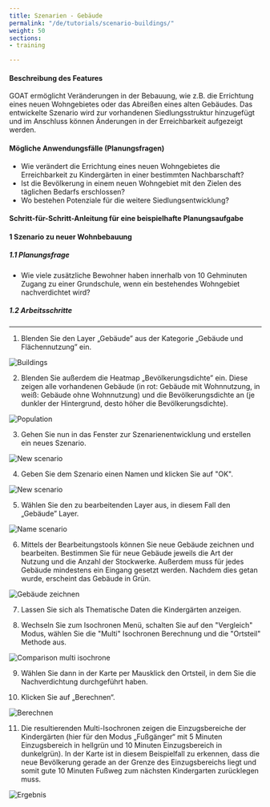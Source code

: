 ```yaml
---
title: Szenarien - Gebäude
permalink: "/de/tutorials/scenario-buildings/"
weight: 50
sections:
- training

---
```

#### Beschreibung des Features

GOAT ermöglicht Veränderungen in der Bebauung, wie z.B. die Errichtung eines neuen Wohngebietes oder das Abreißen eines alten Gebäudes. Das entwickelte Szenario wird zur vorhandenen Siedlungsstruktur hinzugefügt und im Anschluss können Änderungen in der Erreichbarkeit aufgezeigt werden.

#### Mögliche Anwendungsfälle (Planungsfragen)
- Wie verändert die Errichtung eines neuen Wohngebietes die Erreichbarkeit zu Kindergärten in einer bestimmten Nachbarschaft?
- Ist die Bevölkerung in einem neuen Wohngebiet mit den Zielen des täglichen Bedarfs erschlossen?
- Wo bestehen Potenziale für die weitere Siedlungsentwicklung?

#### Schritt-für-Schritt-Anleitung für eine beispielhafte Planungsaufgabe
#### 1 Szenario zu neuer Wohnbebauung
##### 1.1 Planungsfrage
- Wie viele zusätzliche Bewohner haben innerhalb von 10 Gehminuten Zugang zu einer Grundschule, wenn ein bestehendes Wohngebiet nachverdichtet wird?
##### 1.2 Arbeitsschritte
****
1. Blenden Sie den Layer „Gebäude” aus der Kategorie „Gebäude und Flächennutzung” ein.

<img src="/images/training_materials/Scenario_buildings/buildings.webp" alt="Buildings"/>

2.  Blenden Sie außerdem die Heatmap „Bevölkerungsdichte” ein. Diese zeigen alle vorhandenen Gebäude (in rot: Gebäude mit Wohnnutzung, in weiß: Gebäude ohne Wohnnutzung) und die Bevölkerungsdichte an (je dunkler der Hintergrund, desto höher die Bevölkerungsdichte).  

<img src="/images/training_materials/Scenario_buildings/population.webp" alt="Population"/>

3. Gehen Sie nun in das Fenster zur Szenarienentwicklung und erstellen ein neues Szenario.

<img src="/images/training_materials/Scenario_buildings/create_scenario.webp" alt="New scenario" style="max-height:250px;"/>

4. Geben Sie dem Szenario einen Namen und klicken Sie auf "OK".

<img src="/images/training_materials/Scenario_POIs/create_scenario.png" alt="New scenario" style="max-height:250px;"/>

5. Wählen Sie den zu bearbeitenden Layer aus, in diesem Fall den „Gebäude” Layer.

<img src="/images/training_materials/Scenario_buildings/name_scenario.png" alt="Name scenario" style="max-height:200px;"/>

6. Mittels der Bearbeitungstools können Sie neue Gebäude zeichnen und bearbeiten. Bestimmen Sie für neue Gebäude jeweils die Art der Nutzung und die Anzahl der Stockwerke. Außerdem muss für jedes Gebäude mindestens ein Eingang gesetzt werden. Nachdem dies getan wurde, erscheint das Gebäude in Grün.

<img src="/images/training_materials/Scenario_buildings/draw.webp" alt="Gebäude zeichnen" style="max-height:400px;"/>

7. Lassen Sie sich als Thematische Daten die Kindergärten anzeigen.
   
8. Wechseln Sie zum Isochronen Menü, schalten Sie auf den "Vergleich" Modus, wählen Sie die "Multi" Isochronen Berechnung und die "Ortsteil" Methode aus.

<img src="/images/training_materials/Scenario_buildings/multiisochrones.webp" alt="Comparison multi isochrone" style="max-height:400px;"/>

9. Wählen Sie dann in der Karte per Mausklick den Ortsteil, in dem Sie die Nachverdichtung durchgeführt haben.
    
10. Klicken Sie auf „Berechnen“.

<img src="/images/training_materials/Scenario_buildings/calculate.webp" alt="Berechnen" style="max-height:310px;"/>

11.  Die resultierenden Multi-Isochronen zeigen die Einzugsbereiche der Kindergärten (hier für den Modus „Fußgänger“ mit 5 Minuten Einzugsbereich in hellgrün und 10 Minuten Einzugsbereich in dunkelgrün). In der Karte ist in diesem Beispielfall zu erkennen, dass die neue Bevölkerung gerade an der Grenze des Einzugsbereichs liegt und somit gute 10 Minuten Fußweg zum nächsten Kindergarten zurücklegen muss.

<img src="/images/training_materials/Scenario_buildings/result.webp" alt="Ergebnis" style="max-height:400px;"/>
